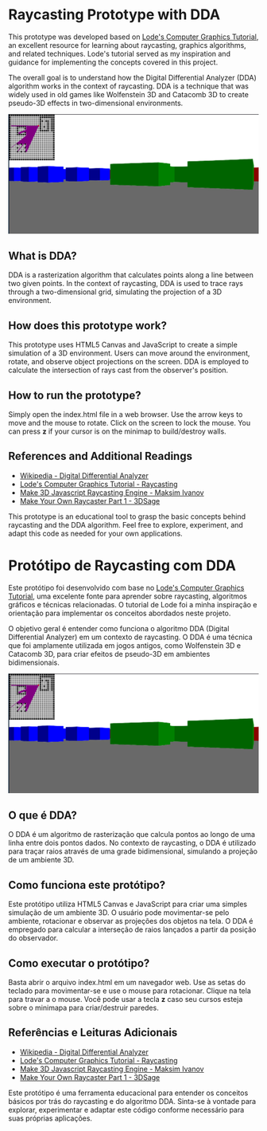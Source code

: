 # Raycasting Prototype with DDA

This prototype was developed based on [Lode's Computer Graphics Tutorial](https://lodev.org/cgtutor/raycasting.html), an excellent resource for learning about raycasting, graphics algorithms, and related techniques. Lode's tutorial served as my inspiration and guidance for implementing the concepts covered in this project.

The overall goal is to understand how the Digital Differential Analyzer (DDA) algorithm works in the context of raycasting. DDA is a technique that was widely used in old games like Wolfenstein 3D and Catacomb 3D to create pseudo-3D effects in two-dimensional environments.

![Final result!](./src/assets/imgs/firstResult.png "Resultado final!")
## What is DDA?

DDA is a rasterization algorithm that calculates points along a line between two given points. In the context of raycasting, DDA is used to trace rays through a two-dimensional grid, simulating the projection of a 3D environment.

## How does this prototype work?

This prototype uses HTML5 Canvas and JavaScript to create a simple simulation of a 3D environment. Users can move around the environment, rotate, and observe object projections on the screen. DDA is employed to calculate the intersection of rays cast from the observer's position.

## How to run the prototype?

Simply open the index.html file in a web browser. Use the arrow keys to move and the mouse to rotate. Click on the screen to lock the mouse. You can press **z** if your cursor is on the minimap to build/destroy walls.

## References and Additional Readings

- [Wikipedia - Digital Differential Analyzer](https://en.wikipedia.org/wiki/Digital_differential_analyzer_(graphics_algorithm))
- [Lode's Computer Graphics Tutorial - Raycasting](https://lodev.org/cgtutor/raycasting.html)
- [Make 3D Javascript Raycasting Engine - Maksim Ivanov](https://youtu.be/5nSFArCgCXA)
- [Make Your Own Raycaster Part 1 - 3DSage](https://youtu.be/gYRrGTC7GtA)

This prototype is an educational tool to grasp the basic concepts behind raycasting and the DDA algorithm. Feel free to explore, experiment, and adapt this code as needed for your own applications.


# Protótipo de Raycasting com DDA

Este protótipo foi desenvolvido com base no [Lode's Computer Graphics Tutorial](https://lodev.org/cgtutor/raycasting.html), uma excelente fonte para aprender sobre raycasting, algoritmos gráficos e técnicas relacionadas. O tutorial de Lode foi a minha inspiração e orientação para implementar os conceitos abordados neste projeto.

O objetivo geral é entender como funciona o algoritmo DDA (Digital Differential Analyzer) em um contexto de raycasting. O DDA é uma técnica que foi amplamente utilizada em jogos antigos, como Wolfenstein 3D e Catacomb 3D, para criar efeitos de pseudo-3D em ambientes bidimensionais.

![Final result!](./src/assets/imgs/firstResult.png "Resultado final!")

## O que é DDA?

O DDA é um algoritmo de rasterização que calcula pontos ao longo de uma linha entre dois pontos dados. No contexto de raycasting, o DDA é utilizado para traçar raios através de uma grade bidimensional, simulando a projeção de um ambiente 3D.

## Como funciona este protótipo?

Este protótipo utiliza HTML5 Canvas e JavaScript para criar uma simples simulação de um ambiente 3D. O usuário pode movimentar-se pelo ambiente, rotacionar e observar as projeções dos objetos na tela. O DDA é empregado para calcular a interseção de raios lançados a partir da posição do observador.

## Como executar o protótipo?

Basta abrir o arquivo index.html em um navegador web. Use as setas do teclado para movimentar-se e use o mouse para rotacionar. Clique na tela para travar a o mouse. Você pode usar a tecla **z** caso seu cursos esteja sobre o minimapa para criar/destruir paredes.

## Referências e Leituras Adicionais

- [Wikipedia - Digital Differential Analyzer](https://en.wikipedia.org/wiki/Digital_differential_analyzer_(graphics_algorithm))
- [Lode's Computer Graphics Tutorial - Raycasting](https://lodev.org/cgtutor/raycasting.html)
- [Make 3D Javascript Raycasting Engine - Maksim Ivanov](https://youtu.be/5nSFArCgCXA)
- [Make Your Own Raycaster Part 1 - 3DSage](https://youtu.be/gYRrGTC7GtA)

Este protótipo é uma ferramenta educacional para entender os conceitos básicos por trás do raycasting e do algoritmo DDA. Sinta-se à vontade para explorar, experimentar e adaptar este código conforme necessário para suas próprias aplicações.
